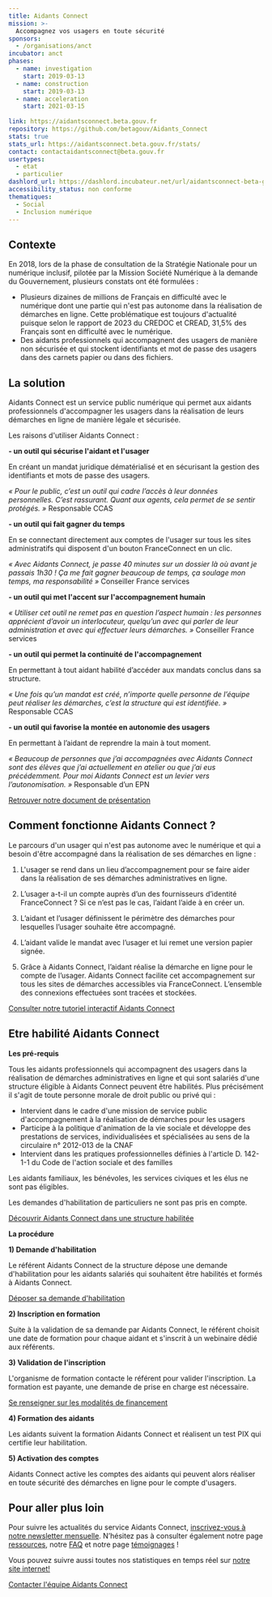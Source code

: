 ```yaml
---
title: Aidants Connect
mission: >-
  Accompagnez vos usagers en toute sécurité
sponsors:
  - /organisations/anct
incubator: anct
phases:
  - name: investigation
    start: 2019-03-13
  - name: construction
    start: 2019-03-13
  - name: acceleration
    start: 2021-03-15
 
link: https://aidantsconnect.beta.gouv.fr
repository: https://github.com/betagouv/Aidants_Connect
stats: true
stats_url: https://aidantsconnect.beta.gouv.fr/stats/
contact: contactaidantsconnect@beta.gouv.fr
usertypes:
  - etat
  - particulier
dashlord_url: https://dashlord.incubateur.net/url/aidantsconnect-beta-gouv-fr/
accessibility_status: non conforme
thematiques:
  - Social
  - Inclusion numérique
---
```

## Contexte

En 2018, lors de la phase de consultation de la Stratégie Nationale pour un numérique inclusif, pilotée par la Mission Société Numérique à la demande du Gouvernement, plusieurs constats ont été formulées : 
- Plusieurs dizaines de millions de Français en difficulté avec le numérique dont une partie qui n'est pas autonome dans la réalisation de démarches en ligne. 
Cette problématique est toujours d'actualité puisque selon le rapport de 2023 du CREDOC et CREAD, 31,5% des Français sont en difficulté avec le numérique.
- Des aidants professionnels qui accompagnent des usagers de manière non sécurisée et qui stockent identifiants et mot de passe des usagers dans des carnets papier ou dans des fichiers.

## La solution 

Aidants Connect est un service public numérique qui permet aux aidants professionnels d'accompagner les usagers dans la réalisation de leurs démarches en ligne de manière légale et sécurisée.

Les raisons d'utiliser Aidants Connect : 

**- un outil qui sécurise l'aidant et l'usager**

En créant un mandat juridique dématérialisé et en sécurisant la gestion des identifiants et mots de passe des usagers.

*« Pour le public, c’est un outil qui cadre l’accès à leur données personnelles. C’est rassurant. Quant aux agents, cela permet de se sentir protégés. »* Responsable CCAS

**- un outil qui fait gagner du temps**

En se connectant directement aux comptes de l'usager sur tous les sites administratifs qui disposent d'un bouton FranceConnect en un clic.

*« Avec Aidants Connect, je passe 40 minutes sur un dossier là où avant je passais 1h30 ! Ça me fait gagner beaucoup de temps, ça soulage mon temps, ma responsabilité »* Conseiller France services

**- un outil qui met l'accent sur l'accompagnement humain**

*« Utiliser cet outil ne remet pas en question l’aspect humain : les personnes apprécient d’avoir un interlocuteur, quelqu’un avec qui parler de leur administration et avec qui effectuer leurs démarches. »* Conseiller France services 

**- un outil qui permet la continuité de l'accompagnement**

En permettant à tout aidant habilité d’accéder aux mandats conclus dans sa structure. 

*« Une fois qu’un mandat est créé, n’importe quelle personne de l’équipe peut réaliser les démarches, c’est la structure qui est identifiée. »* Responsable CCAS

**- un outil qui favorise la montée en autonomie des usagers**

En permettant à l’aidant de reprendre la main à tout moment.

*« Beaucoup de personnes que j’ai accompagnées avec Aidants Connect sont des élèves que j’ai actuellement en atelier ou que j’ai eus précédemment. Pour moi Aidants Connect est un levier vers l’autonomisation. »* Responsable d’un EPN

[Retrouver notre document de présentation](https://aidantsconnect.beta.gouv.fr/static/guides_aidants_connect/AC_Depliant4P_2024.pdf)

## Comment fonctionne Aidants Connect ?

Le parcours d'un usager qui n'est pas autonome avec le numérique et qui a besoin d'être accompagné  dans la réalisation de ses démarches en ligne : 

1) L'usager se rend dans un lieu d’accompagnement pour se faire aider dans la réalisation de ses démarches administratives en ligne.

2) L’usager a-t-il un compte auprès d’un des fournisseurs d’identité FranceConnect ?
Si ce n’est pas le cas, l’aidant l’aide à en créer un.

3) L’aidant et l’usager définissent le périmètre des démarches pour lesquelles l’usager souhaite être accompagné.

4) L’aidant valide le mandat avec l’usager et lui remet une version papier signée.

5) Grâce à Aidants Connect, l’aidant réalise la démarche en ligne pour le compte de l’usager.
Aidants Connect facilite cet accompagnement sur tous les sites de démarches accessibles via FranceConnect.
L’ensemble des connexions effectuées sont tracées et stockées.

[Consulter notre tutoriel interactif Aidants Connect](https://www.etsijaccompagnais.fr/tutoriel-aidants-connect)

## Etre habilité Aidants Connect

**Les pré-requis**

Tous les aidants professionnels qui accompagnent des usagers dans la réalisation de démarches administratives en ligne et qui sont salariés d'une structure éligible à Aidants Connect peuvent être habilités. Plus précisément il s'agit de toute personne morale de droit public ou privé qui :

- Intervient dans le cadre d'une mission de service public d'accompagnement à la réalisation de démarches pour les usagers
- Participe à la politique d'animation de la vie sociale et développe des prestations de services, individualisées et spécialisées au sens de la circulaire n° 2012-013 de la CNAF
- Intervient dans les pratiques professionnelles définies à l'article D. 142-1-1 du Code de l'action sociale et des familles

Les aidants familiaux, les bénévoles, les services civiques et les élus ne sont pas éligibles.

Les demandes d'habilitation de particuliers ne sont pas pris en compte.

[Découvrir Aidants Connect dans une structure habilitée](https://www.youtube.com/watch?v=AJGo6bydQss)

**La procédure**

**1) Demande d'habilitation**

Le référent Aidants Connect de la structure dépose une demande d'habilitation pour les aidants salariés qui souhaitent être habilités et formés à Aidants Connect.

[Déposer sa demande d'habilitation](https://aidantsconnect.beta.gouv.fr/habilitation/)

**2) Inscription en formation**

Suite à la validation de sa demande par Aidants Connect, le référent choisit une date de formation pour chaque aidant et s'inscrit à un webinaire dédié aux référents.

**3) Validation de l'inscription**

L'organisme de formation contacte le référent pour valider l'inscription. La formation est payante, une demande de prise en charge est nécessaire.

[Se renseigner sur les modalités de financement](https://aidantsconnect.beta.gouv.fr/formation/)

**4) Formation des aidants**

Les aidants suivent la formation Aidants Connect et réalisent un test PIX qui certifie leur habilitation.

**5) Activation des comptes**

Aidants Connect active les comptes des aidants qui peuvent alors réaliser en toute sécurité des démarches en ligne pour le compte d'usagers.

## Pour aller plus loin

Pour suivre les actualités du service Aidants Connect, [inscrivez-vous à notre newsletter mensuelle](https://aidantsconnect.beta.gouv.fr/). N’hésitez pas à consulter également notre page [ressources](https://aidantsconnect.beta.gouv.fr/ressources/), notre [FAQ](https://aidantsconnect.beta.gouv.fr/faq/) et notre page [témoignages](https://aidantsconnect.beta.gouv.fr/temoignages/Temoignages/) !

Vous pouvez suivre aussi toutes nos statistiques en temps réel sur [notre site internet!](https://aidantsconnect.beta.gouv.fr/stats/)

[Contacter l'équipe Aidants Connect](mailto:contact@aidantsconnect.beta.gouv.fr)

